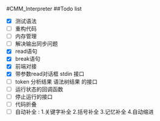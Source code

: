 #CMM_Interpreter
##Todo list
- [x] 测试语法
- [ ] 重构代码
- [ ] 内存管理
- [ ] 解决输出同步问题
- [x] read语句
- [x] break语句
- [x] 前端对接
- [x] 带参数read对话框 stdin 接口
- [ ] token 分析结果 语法树结果 的接口
- [ ] 运行状态的回调函数
- [ ] 停止运行的接口
- [ ] 代码折叠
- [ ] 自动补全 : 1.关键字补全 2.括号补全 3.记忆补全 4.自动缩进
